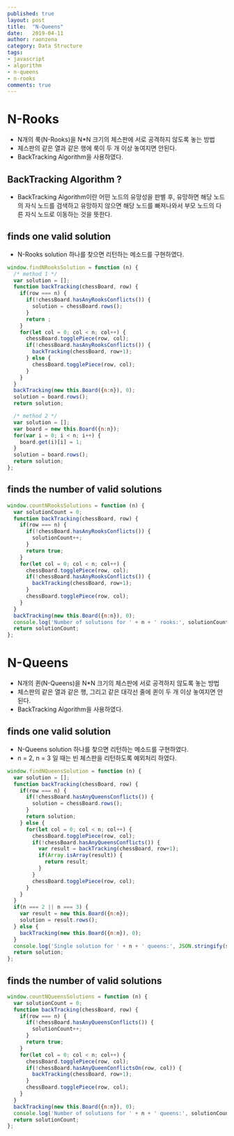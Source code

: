```yaml
---
published: true
layout: post
title:  "N-Queens"
date:   2019-04-11
author: raonzena 
category: Data Structure
tags:
- javascript
- algorithm
- n-queens
- n-rooks
comments: true
---
```


# N-Rooks #
- N개의 룩(N-Rooks)을 N*N 크기의 체스판에 서로 공격하지 않도록 놓는 방법
- 체스판의 같은 열과 같은 행에 룩이 두 개 이상 놓여지면 안된다.
- BackTracking Algorithm을 사용하였다.

## BackTracking Algorithm ? ##
- BackTracking Algorithm이란 어떤 노드의 유망성을 판별 후, 유망하면 해당 노드의 자식 노드를 검색하고 유망하지 않으면 해당 노드를 빠져나와서 부모 노드의 다른 자식 노드로 이동하는 것을 뜻한다.

## finds one valid solution ##
- N-Rooks solution 하나를 찾으면 리턴하는 메소드를 구현하였다.

~~~javascript
window.findNRooksSolution = function (n) {
  /* method 1 */
  var solution = [];
  function backTracking(chessBoard, row) {
    if(row === n) {
      if(!chessBoard.hasAnyRooksConflicts()) {
        solution = chessBoard.rows();
      }
      return ;
    } 
    for(let col = 0; col < n; col++) {
      chessBoard.togglePiece(row, col);
      if(!chessBoard.hasAnyRooksConflicts()) {
        backTracking(chessBoard, row+1);
      } else {
        chessBoard.togglePiece(row, col);
      }
    }
  }
  backTracking(new this.Board({n:n}), 0);
  solution = board.rows();
  return solution;

  /* method 2 */
  var solution = [];
  var board = new this.Board({n:n});
  for(var i = 0; i < n; i++) {
    board.get(i)[i] = 1;
  }
  solution = board.rows();
  return solution;
};
~~~

## finds the number of valid solutions ##

~~~javascript
window.countNRooksSolutions = function (n) {
  var solutionCount = 0;
  function backTracking(chessBoard, row) {
    if(row === n) {
      if(!chessBoard.hasAnyRooksConflicts()) {
        solutionCount++;
      }
      return true;
    }
    for(let col = 0; col < n; col++) {
      chessBoard.togglePiece(row, col);
      if(!chessBoard.hasAnyRooksConflicts()) {
        backTracking(chessBoard, row+1);
      }
      chessBoard.togglePiece(row, col);
    }
  }
  backTracking(new this.Board({n:n}), 0);
  console.log('Number of solutions for ' + n + ' rooks:', solutionCount);
  return solutionCount;
};
~~~

# N-Queens #
- N개의 퀸(N-Queens)을 N*N 크기의 체스판에 서로 공격하지 않도록 놓는 방법
- 체스판의 같은 열과 같은 행, 그리고 같은 대각선 줄에 퀸이 두 개 이상 놓여지면 안된다.
- BackTracking Algorithm을 사용하였다.

## finds one valid solution ##
- N-Queens solution 하나를 찾으면 리턴하는 메소드를 구현하였다.
- n = 2, n = 3 일 때는 빈 체스판을 리턴하도록 예외처리 하였다.

~~~javascript
window.findNQueensSolution = function (n) {
  var solution = [];
  function backTracking(chessBoard, row) {
    if(row === n) {
      if(!chessBoard.hasAnyQueensConflicts()) {
        solution = chessBoard.rows();
      }
      return solution;
    } else {
      for(let col = 0; col < n; col++) {
        chessBoard.togglePiece(row, col);
        if(!chessBoard.hasAnyQueensConflicts()) {
          var result = backTracking(chessBoard, row+1);
          if(Array.isArray(result)) {
            return result;
          }
        }
        chessBoard.togglePiece(row, col);
      }
    }
  }
  if(n === 2 || n === 3) {
    var result = new this.Board({n:n});
    solution = result.rows();
  } else {
    backTracking(new this.Board({n:n}), 0);
  }
  console.log('Single solution for ' + n + ' queens:', JSON.stringify(solution));
  return solution;
};
~~~

## finds the number of valid solutions ##

~~~javascript
window.countNQueensSolutions = function (n) {
  var solutionCount = 0;
  function backTracking(chessBoard, row) {
    if(row === n) {
      if(!chessBoard.hasAnyQueensConflicts()) {
        solutionCount++;
      }
      return true;
    }
    for(let col = 0; col < n; col++) {
      chessBoard.togglePiece(row, col);
      if(!chessBoard.hasAnyQueenConflictsOn(row, col)) {
        backTracking(chessBoard, row+1);
      }
      chessBoard.togglePiece(row, col);
    }
  }
  backTracking(new this.Board({n:n}), 0);
  console.log('Number of solutions for ' + n + ' queens:', solutionCount);
  return solutionCount;
};
~~~

